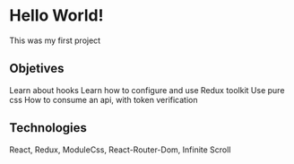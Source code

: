 # Hello World!
This was my first project


## Objetives
Learn about hooks
Learn how to configure and use Redux toolkit
Use pure css
How to consume an api, with token verification

## Technologies
React, Redux, ModuleCss, React-Router-Dom, Infinite Scroll
